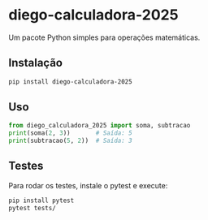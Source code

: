 # diego-calculadora-2025
Um pacote Python simples para operações matemáticas.

## Instalação
```bash
pip install diego-calculadora-2025
```

## Uso
```python
from diego_calculadora_2025 import soma, subtracao
print(soma(2, 3))       # Saída: 5
print(subtracao(5, 2))  # Saída: 3
```

## Testes
Para rodar os testes, instale o pytest e execute:
```bash
pip install pytest
pytest tests/
```
